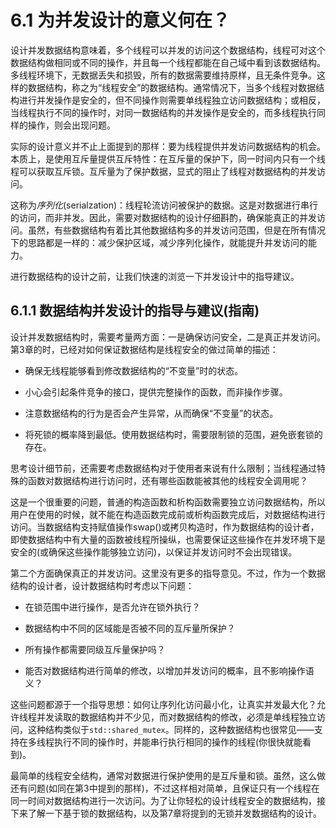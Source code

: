 # 6.1 为并发设计的意义何在？ 

设计并发数据结构意味着，多个线程可以并发的访问这个数据结构，线程可对这个数据结构做相同或不同的操作，并且每一个线程都能在自己域中看到该数据结构。多线程环境下，无数据丢失和损毁，所有的数据需要维持原样，且无条件竞争。这样的数据结构，称之为“线程安全”的数据结构。通常情况下，当多个线程对数据结构进行并发操作是安全的，但不同操作则需要单线程独立访问数据结构；或相反，当线程执行不同的操作时，对同一数据结构的并发操作是安全的，而多线程执行同样的操作，则会出现问题。

实际的设计意义并不止上面提到的那样：要为线程提供并发访问数据结构的机会。本质上，是使用互斥量提供互斥特性：在互斥量的保护下，同一时间内只有一个线程可以获取互斥锁。互斥量为了保护数据，显式的阻止了线程对数据结构的并发访问。

这称为*序列化*(serialzation)：线程轮流访问被保护的数据。这是对数据进行串行的访问，而非并发。因此，需要对数据结构的设计仔细斟酌，确保能真正的并发访问。虽然，有些数据结构有着比其他数据结构多的并发访问范围，但是在所有情况下的思路都是一样的：减少保护区域，减少序列化操作，就能提升并发访问的能力。

进行数据结构的设计之前，让我们快速的浏览一下并发设计中的指导建议。

## 6.1.1 数据结构并发设计的指导与建议(指南)

设计并发数据结构时，需要考量两方面：一是确保访问安全，二是真正并发访问。第3章的时，已经对如何保证数据结构是线程安全的做过简单的描述：

- 确保无线程能够看到修改数据结构的“不变量”时的状态。

- 小心会引起条件竞争的接口，提供完整操作的函数，而非操作步骤。

- 注意数据结构的行为是否会产生异常，从而确保“不变量”的状态。

- 将死锁的概率降到最低。使用数据结构时，需要限制锁的范围，避免嵌套锁的存在。

思考设计细节前，还需要考虑数据结构对于使用者来说有什么限制；当线程通过特殊的函数对数据结构进行访问时，还有哪些函数能被其他的线程安全调用呢？

这是一个很重要的问题，普通的构造函数和析构函数需要独立访问数据结构，所以用户在使用的时候，就不能在构造函数完成前或析构函数完成后，对数据结构进行访问。当数据结构支持赋值操作swap()或拷贝构造时，作为数据结构的设计者，即使数据结构中有大量的函数被线程所操纵，也需要保证这些操作在并发环境下是安全的(或确保这些操作能够独立访问)，以保证并发访问时不会出现错误。

第二个方面确保真正的并发访问。这里没有更多的指导意见。不过，作为一个数据结构的设计者，设计数据结构时考虑以下问题：

- 在锁范围中进行操作，是否允许在锁外执行？

- 数据结构中不同的区域能是否被不同的互斥量所保护？

- 所有操作都需要同级互斥量保护吗？

- 能否对数据结构进行简单的修改，以增加并发访问的概率，且不影响操作语义？

这些问题都源于一个指导思想：如何让序列化访问最小化，让真实并发最大化？允许线程并发读取的数据结构并不少见，而对数据结构的修改，必须是单线程独立访问，这种结构类似于`std::shared_mutex`。同样的，这种数据结构也很常见——支持在多线程执行不同的操作时，并能串行执行相同的操作的线程(你很快就能看到)。

最简单的线程安全结构，通常对数据进行保护使用的是互斥量和锁。虽然，这么做还有问题(如同在第3中提到的那样)，不过这样相对简单，且保证只有一个线程在同一时间对数据结构进行一次访问。为了让你轻松的设计线程安全的数据结构，接下来了解一下基于锁的数据结构，以及第7章将提到的无锁并发数据结构的设计。

